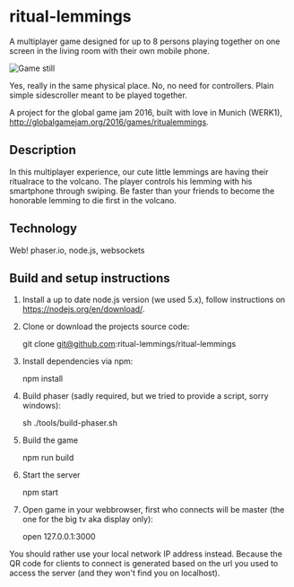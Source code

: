 # ritual-lemmings

A multiplayer game designed for up to 8 persons playing together on one screen in the living room with their own mobile phone.

![Game still](http://globalgamejam.org/sites/default/files/styles/game_content__wide_2x/public/games/screenshots/screenshot_72.jpg?itok=kRJ3vYwO)

Yes, really in the same physical place. No, no need for controllers. Plain simple sidescroller meant to be played together.

A project for the global game jam 2016, built with love in Munich (WERK1), http://globalgamejam.org/2016/games/ritualemmings.

## Description

In this multiplayer experience, our cute little lemmings are having their ritualrace to the volcano. The player controls his lemming with his smartphone through swiping. Be faster than your friends to become the honorable lemming to die first in the volcano.

## Technology

Web! phaser.io, node.js, websockets

## Build and setup instructions

1) Install a up to date node.js version (we used 5.x), follow instructions on https://nodejs.org/en/download/.

2) Clone or download the projects source code:

    git clone git@github.com:ritual-lemmings/ritual-lemmings

3) Install dependencies via npm:

    npm install

4) Build phaser (sadly required, but we tried to provide a script, sorry windows):

    sh ./tools/build-phaser.sh

5) Build the game

    npm run build

6) Start the server

    npm start

7) Open game in your webbrowser, first who connects will be master (the one for the big tv aka display only):

    open 127.0.0.1:3000
    
You should rather use your local network IP address instead. Because the QR code for clients to connect is generated based on the url you used to access the server (and they won't find you on localhost).
